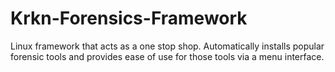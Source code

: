 # Krkn-Forensics-Framework
Linux framework that acts as a one stop shop. Automatically installs popular forensic tools and provides ease of use for those tools via a menu interface.
